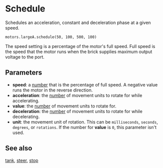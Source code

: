 # Schedule

Schedules an acceleration, constant and deceleration phase at a given speed.

```sig
motors.largeA.schedule(50, 100, 500, 100)
```

The speed setting is a percentage of the motor's full speed. Full speed is the speed that the motor runs when the brick supplies maximum output voltage to the port.


## Parameters

* **speed**: a [number](/types/number) that is the percentage of full speed. A negative value runs the motor in the reverse direction.
* **acceleration**: the [number](/types/number) of movement units to rotate for while accelerating.
* **value**: the [number](/types/number) of movement units to rotate for.
* **deceleration**: the [number](/types/number) of movement units to rotate for while decelerating.
* **unit**: the movement unit of rotation. This can be `milliseconds`, `seconds`, `degrees`, or `rotations`. If the number for **value** is `0`, this parameter isn't used.

## See also

[tank](/reference/motors/synced/tank), [steer](/reference/motors/synced/steer), [stop](/reference/motors/motor/stop)